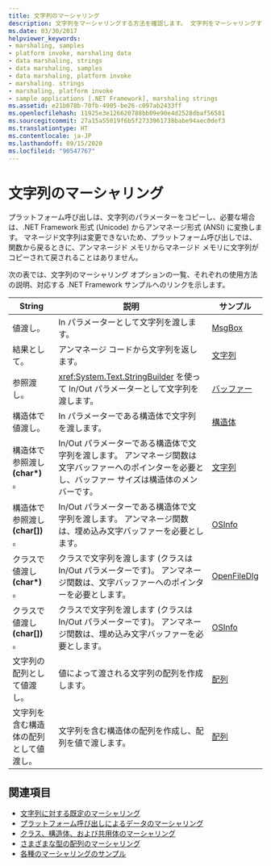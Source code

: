 ```yaml
---
title: 文字列のマーシャリング
description: 文字列をマーシャリングする方法を確認します。 文字列をマーシャリングするためのオプション (値渡しまたは参照渡し、結果として、構造体またはクラスで値渡しまたは参照渡し、その他) について説明します。
ms.date: 03/30/2017
helpviewer_keywords:
- marshaling, samples
- platform invoke, marshaling data
- data marshaling, strings
- data marshaling, samples
- data marshaling, platform invoke
- marshaling. strings
- marshaling, platform invoke
- sample applications [.NET Framework], marshaling strings
ms.assetid: e21b078b-70fb-4905-be26-c097ab2433ff
ms.openlocfilehash: 11925e3e126620788bb09e90e4d2528dbaf56581
ms.sourcegitcommit: 27a15a55019f6b5f2733961738babe94aec0def3
ms.translationtype: HT
ms.contentlocale: ja-JP
ms.lasthandoff: 09/15/2020
ms.locfileid: "90547767"
---
```

# <a name="marshaling-strings"></a>文字列のマーシャリング
プラットフォーム呼び出しは、文字列のパラメーターをコピーし、必要な場合は、.NET Framework 形式 (Unicode) からアンマネージ形式 (ANSI) に変換します。 マネージド文字列は変更できないため、プラットフォーム呼び出しでは、関数から戻るときに、アンマネージド メモリからマネージド メモリに文字列がコピーされて戻されることはありません。  
  
 次の表では、文字列のマーシャリング オプションの一覧、それぞれの使用方法の説明、対応する .NET Framework サンプルへのリンクを示します。  
  
|String|説明|サンプル|  
|------------|-----------------|------------|  
|値渡し。|In パラメーターとして文字列を渡します。|[MsgBox](msgbox-sample.md)|  
|結果として。|アンマネージ コードから文字列を返します。|[文字列](/previous-versions/dotnet/netframework-4.0/e765dyyy(v=vs.100))|  
|参照渡し。|<xref:System.Text.StringBuilder> を使って In/Out パラメーターとして文字列を渡します。|[バッファー](/previous-versions/dotnet/netframework-4.0/x3txb6xc(v=vs.100))|  
|構造体で値渡し。|In パラメーターである構造体で文字列を渡します。|[構造体](/previous-versions/dotnet/netframework-4.0/eadtsekz(v=vs.100))|  
|構造体で参照渡し **(char\*)** 。|In/Out パラメーターである構造体で文字列を渡します。 アンマネージ関数は文字バッファーへのポインターを必要とし、バッファー サイズは構造体のメンバーです。|[文字列](/previous-versions/dotnet/netframework-4.0/e765dyyy(v=vs.100))|  
|構造体で参照渡し **(char[])** 。|In/Out パラメーターである構造体で文字列を渡します。 アンマネージ関数は、埋め込み文字バッファーを必要とします。|[OSInfo](/previous-versions/dotnet/netframework-4.0/795sy883(v=vs.100))|  
|クラスで値渡し **(char\*)** 。|クラスで文字列を渡します (クラスは In/Out パラメーターです)。 アンマネージ関数は、文字バッファーへのポインターを必要とします。|[OpenFileDlg](/previous-versions/dotnet/netframework-4.0/w5tyztk9(v=vs.100))|  
|クラスで値渡し **(char[])** 。|クラスで文字列を渡します (クラスは In/Out パラメーターです)。 アンマネージ関数は、埋め込み文字バッファーを必要とします。|[OSInfo](/previous-versions/dotnet/netframework-4.0/795sy883(v=vs.100))|  
|文字列の配列として値渡し。|値によって渡される文字列の配列を作成します。|[配列](marshaling-different-types-of-arrays.md)|  
|文字列を含む構造体の配列として値渡し。|文字列を含む構造体の配列を作成し、配列を値で渡します。|[配列](marshaling-different-types-of-arrays.md)|  
  
## <a name="see-also"></a>関連項目

- [文字列に対する既定のマーシャリング](default-marshaling-for-strings.md)
- [プラットフォーム呼び出しによるデータのマーシャリング](marshaling-data-with-platform-invoke.md)
- [クラス、構造体、および共用体のマーシャリング](marshaling-classes-structures-and-unions.md)
- [さまざまな型の配列のマーシャリング](marshaling-different-types-of-arrays.md)
- [各種のマーシャリングのサンプル](/previous-versions/dotnet/netframework-4.0/ss9sb93t(v=vs.100))
